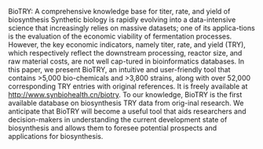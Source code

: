BioTRY: A comprehensive knowledge base for titer, rate, and yield of biosynthesis
Synthetic biology is rapidly evolving into a data-intensive science that increasingly relies on massive datasets; one of its applica-tions is the evaluation of the economic viability of fermentation processes. However, the key economic indicators, namely titer, rate, and yield (TRY), which respectively reflect the downstream processing, reactor size, and raw material costs, are not well cap-tured in bioinformatics databases. In this paper, we present BioTRY, an intuitive and user-friendly tool that contains >5,000 bio-chemicals and >3,800 strains, along with over 52,000 corresponding TRY entries with original references. It is freely available at http://www.synbiohealth.cn/biotry. To our knowledge, BioTRY is the first available database on biosynthesis TRY data from orig-inal research. We anticipate that BioTRY will become a useful tool that aids researchers and decision-makers in understanding the current development state of biosynthesis and allows them to foresee potential prospects and applications for biosynthesis.
